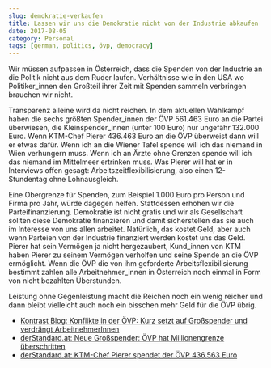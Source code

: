 ```yaml
---
slug: demokratie-verkaufen
title: Lassen wir uns die Demokratie nicht von der Industrie abkaufen
date: 2017-08-05
category: Personal
tags: [german, politics, övp, democracy]
---
```


Wir müssen aufpassen in Österreich, dass die Spenden von der Industrie an die Politik nicht aus dem Ruder laufen. Verhältnisse wie in den USA wo Politiker_innen den Großteil ihrer Zeit mit Spenden sammeln verbringen brauchen wir nicht.

Transparenz alleine wird da nicht reichen. In dem aktuellen Wahlkampf haben die sechs größten Spender_innen der ÖVP 561.463 Euro an die Partei überwiesen, die Kleinspender_innen (unter 100 Euro) nur ungefähr 132.000 Euro. Wenn KTM-Chef Pierer 436.463 Euro an die ÖVP überweist dann will er etwas dafür. Wenn ich an die Wiener Tafel spende will ich das niemand in Wien verhungern muss. Wenn ich an Ärzte ohne Grenzen spende will ich das niemand im Mittelmeer ertrinken muss. Was Pierer will hat er in Interviews offen gesagt: Arbeitszeitflexibilisierung, also einen 12-Stundentag ohne Lohnausgleich.

Eine Obergrenze für Spenden, zum Beispiel 1.000 Euro pro Person und Firma pro Jahr, würde dagegen helfen. Stattdessen erhöhen wir die Parteifinanzierung. Demokratie ist nicht gratis und wir als Gesellschaft sollten diese Demokratie finanzieren und damit sicherstellen das sie auch im Interesse von uns allen arbeitet. Natürlich, das kostet Geld, aber auch wenn Parteien von der Industrie finanziert werden kostet uns das Geld. Pierer hat sein Vermögen ja nicht hergezaubert, Kund_innen von KTM haben Pierer zu seinem Vermögen verholfen und seine Spende an die ÖVP ermöglicht. Wenn die ÖVP die von ihm geforderte Arbeitsflexibilisierung bestimmt zahlen alle Arbeitnehmer_innen in Österreich noch einmal in Form von nicht bezahlten Überstunden.

Leistung ohne Gegenleistung macht die Reichen noch ein wenig reicher und dann bleibt vielleicht auch noch ein bisschen mehr Geld für die ÖVP übrig.

- [Kontrast Blog: Konflikte in der ÖVP: Kurz setzt auf Großspender und verdrängt ArbeitnehmerInnen](https://kontrast-blog.at/in-der-oevp-spi/)
- [derStandard.at: Neue Großspender: ÖVP hat Millionengrenze überschritten](http://derstandard.at/2000062296787/OeVP-hat-mit-neuen-Grossspendern-Millionengrenze-ueberschritten)
- [derStandard.at: KTM-Chef Pierer spendet der ÖVP 436.563 Euro](http://derstandard.at/2000062091942/KTM-Chef-Pierer-spendet-der-OeVP-436-563-Euro)
